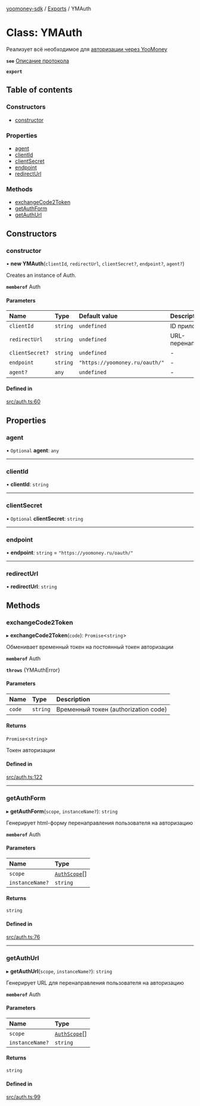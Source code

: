 [yoomoney-sdk](../README.md) / [Exports](../modules.md) / YMAuth

# Class: YMAuth

Реализует всё необходимое для [авторизации через YooMoney](https://yoomoney.ru/docs/wallet/using-api/authorization/basics)

**`see`** [Описание протокола](https://yoomoney.ru/docs/wallet/using-api/authorization/basics)

**`export`**

## Table of contents

### Constructors

- [constructor](YMAuth.md#constructor)

### Properties

- [agent](YMAuth.md#agent)
- [clientId](YMAuth.md#clientid)
- [clientSecret](YMAuth.md#clientsecret)
- [endpoint](YMAuth.md#endpoint)
- [redirectUrl](YMAuth.md#redirecturl)

### Methods

- [exchangeCode2Token](YMAuth.md#exchangecode2token)
- [getAuthForm](YMAuth.md#getauthform)
- [getAuthUrl](YMAuth.md#getauthurl)

## Constructors

### constructor

• **new YMAuth**(`clientId`, `redirectUrl`, `clientSecret?`, `endpoint?`, `agent?`)

Creates an instance of Auth.

**`memberof`** Auth

#### Parameters

| Name | Type | Default value | Description |
| :------ | :------ | :------ | :------ |
| `clientId` | `string` | `undefined` | ID приложения |
| `redirectUrl` | `string` | `undefined` | URL-перенаправления |
| `clientSecret?` | `string` | `undefined` | - |
| `endpoint` | `string` | `"https://yoomoney.ru/oauth/"` | - |
| `agent?` | `any` | `undefined` | - |

#### Defined in

[src/auth.ts:60](https://github.com/AlexXanderGrib/yoomoney-sdk/blob/3b33398/src/auth.ts#L60)

## Properties

### agent

• `Optional` **agent**: `any`

___

### clientId

• **clientId**: `string`

___

### clientSecret

• `Optional` **clientSecret**: `string`

___

### endpoint

• **endpoint**: `string` = `"https://yoomoney.ru/oauth/"`

___

### redirectUrl

• **redirectUrl**: `string`

## Methods

### exchangeCode2Token

▸ **exchangeCode2Token**(`code`): `Promise`<`string`\>

Обменивает временный токен на постоянный токен авторизации

**`memberof`** Auth

**`throws`** {YMAuthError}

#### Parameters

| Name | Type | Description |
| :------ | :------ | :------ |
| `code` | `string` | Временный токен (authorization code) |

#### Returns

`Promise`<`string`\>

Токен авторизации

#### Defined in

[src/auth.ts:122](https://github.com/AlexXanderGrib/yoomoney-sdk/blob/3b33398/src/auth.ts#L122)

___

### getAuthForm

▸ **getAuthForm**(`scope`, `instanceName?`): `string`

Генерирует html-форму перенаправления пользователя на авторизацию

**`memberof`** Auth

#### Parameters

| Name | Type |
| :------ | :------ |
| `scope` | [`AuthScope`](../modules.md#authscope)[] |
| `instanceName?` | `string` |

#### Returns

`string`

#### Defined in

[src/auth.ts:76](https://github.com/AlexXanderGrib/yoomoney-sdk/blob/3b33398/src/auth.ts#L76)

___

### getAuthUrl

▸ **getAuthUrl**(`scope`, `instanceName?`): `string`

Генерирует URL для перенаправления пользователя на авторизацию

**`memberof`** Auth

#### Parameters

| Name | Type |
| :------ | :------ |
| `scope` | [`AuthScope`](../modules.md#authscope)[] |
| `instanceName?` | `string` |

#### Returns

`string`

#### Defined in

[src/auth.ts:99](https://github.com/AlexXanderGrib/yoomoney-sdk/blob/3b33398/src/auth.ts#L99)
